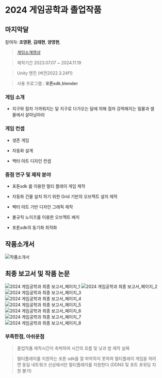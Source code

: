 # 2024 게임공학과 졸업작품

## 마지막달

참여자: **조영환**, **김태현**, **양영현**,
> [게임소개영상](https://youtu.be/a7ny510HvxE)

> 제작기간 2023.07.07 ~ 2024.11.19

> Unity 엔진 (버전2022.3.24f1)

> 사용 프로그램 : **포톤sdk**,**blender**

### 게임 소개

- 지구와 점차 가까워지는 달 지구로 다가오는 달에 의해 점차 강력해지는 밀물과 썰물에서 살아남아라

### 게임 컨셉

- 생존 게임
  
- 자동화 설계
  
- 백터 아트 디자인 컨셉

### 중점 연구 및  제작 분야

- 포톤sdk 를 이용한 멀티 플레이 게임 제작
  
- 자동화 건물 설치 하기 위한 Grid 기반의 오브젝트 설치 제작
  
- 벡터 아트 기반 디자인 그래픽 제작
  
- 불규칙 노이즈를 이용한 오브젝트 배치
  
- 포톤sdk의 동기화 최적화

## 작품소개서

![작품소개서](https://github.com/user-attachments/assets/81f71be7-0a07-49b4-b5cd-846e82d23d48)

## 최종 보고서 및 작품 논문

![2024 게임공학과 최종 보고서_페이지_1](https://github.com/user-attachments/assets/95288ede-7cad-44f4-9ca0-76936d9fb5a2)
![2024 게임공학과 최종 보고서_페이지_2](https://github.com/user-attachments/assets/684b12d9-4d5d-4798-83c5-a474cc7dc06a)
![2024 게임공학과 최종 보고서_페이지_3](https://github.com/user-attachments/assets/27466b5c-9548-40bb-a3fe-4e6bdc9a48ed)
![2024 게임공학과 최종 보고서_페이지_4](https://github.com/user-attachments/assets/4b24fa44-8026-49f1-bccd-ab15297c772c)
![2024 게임공학과 최종 보고서_페이지_5](<img width="3737" height="5119" alt="2024 게임공학과 최종 보고서_페이지_5" src="https://github.com/user-attachments/assets/10b69a2b-c571-4da6-aae6-0d59ff08d0a8" />)
![2024 게임공학과 최종 보고서_페이지_6](https://github.com/user-attachments/assets/ce194193-77e6-48d3-a9bb-76643e72c04d)
![2024 게임공학과 최종 보고서_페이지_7](https://github.com/user-attachments/assets/e8bbcb15-1be3-43fa-a2b2-e07c79fc325d)
![2024 게임공학과 최종 보고서_페이지_8](https://github.com/user-attachments/assets/612d9784-4034-4a57-a5ea-74751a81df60)

### 부족한점, 아쉬운점

> 졸업작품 제작시간이 촉박하여 시간의 흐름 및 낮과 밤 제작 실패

> 멀티플레이를 지원하는 포톤 sdk를 잘 파악하지 못하여 멀티플레이 게임을 하려면 동일 네트워크 선상에서만 멀티플레이를 지원한다 (DDNS 및 포트 포워딩 지원 불가)
